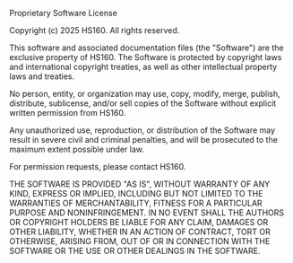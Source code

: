 Proprietary Software License

Copyright (c) 2025 HS160. All rights reserved.

This software and associated documentation files (the "Software") are the exclusive property of HS160. The Software is protected by copyright laws and international copyright treaties, as well as other intellectual property laws and treaties.

No person, entity, or organization may use, copy, modify, merge, publish, distribute, sublicense, and/or sell copies of the Software without explicit written permission from HS160.

Any unauthorized use, reproduction, or distribution of the Software may result in severe civil and criminal penalties, and will be prosecuted to the maximum extent possible under law.

For permission requests, please contact HS160.

THE SOFTWARE IS PROVIDED "AS IS", WITHOUT WARRANTY OF ANY KIND, EXPRESS OR IMPLIED, INCLUDING BUT NOT LIMITED TO THE WARRANTIES OF MERCHANTABILITY, FITNESS FOR A PARTICULAR PURPOSE AND NONINFRINGEMENT. IN NO EVENT SHALL THE AUTHORS OR COPYRIGHT HOLDERS BE LIABLE FOR ANY CLAIM, DAMAGES OR OTHER LIABILITY, WHETHER IN AN ACTION OF CONTRACT, TORT OR OTHERWISE, ARISING FROM, OUT OF OR IN CONNECTION WITH THE SOFTWARE OR THE USE OR OTHER DEALINGS IN THE SOFTWARE.
